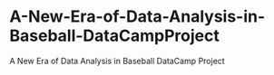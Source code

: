 # A-New-Era-of-Data-Analysis-in-Baseball-DataCampProject
A New Era of Data Analysis in Baseball DataCamp Project
